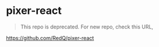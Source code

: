 # pixer-react

> This repo is deprecated. For new repo, check this URL,

https://github.com/RedQ/pixer-react

